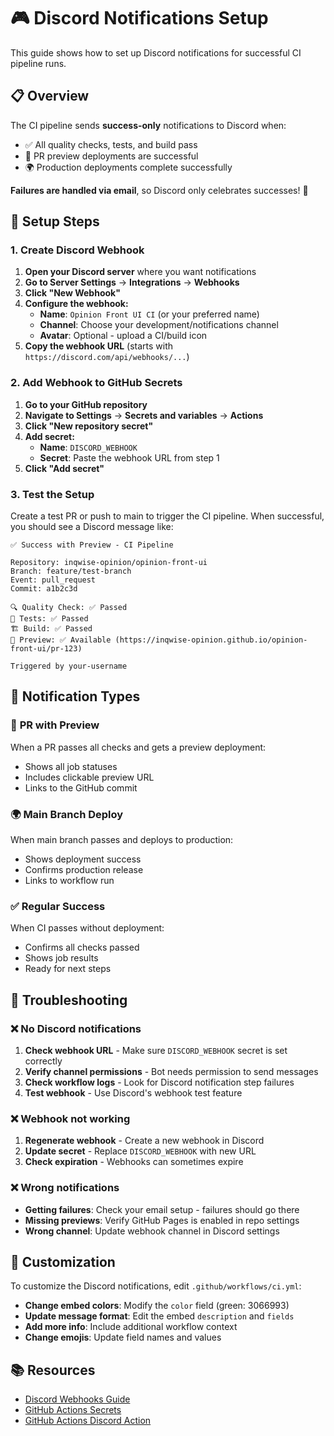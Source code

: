 # 🎮 Discord Notifications Setup

This guide shows how to set up Discord notifications for successful CI pipeline runs.

## 📋 Overview

The CI pipeline sends **success-only** notifications to Discord when:
- ✅ All quality checks, tests, and build pass
- 🚀 PR preview deployments are successful  
- 🌍 Production deployments complete successfully

**Failures are handled via email**, so Discord only celebrates successes! 🎉

## 🔧 Setup Steps

### 1. Create Discord Webhook

1. **Open your Discord server** where you want notifications
2. **Go to Server Settings** → **Integrations** → **Webhooks**
3. **Click "New Webhook"**
4. **Configure the webhook:**
   - **Name**: `Opinion Front UI CI` (or your preferred name)
   - **Channel**: Choose your development/notifications channel
   - **Avatar**: Optional - upload a CI/build icon
5. **Copy the webhook URL** (starts with `https://discord.com/api/webhooks/...`)

### 2. Add Webhook to GitHub Secrets

1. **Go to your GitHub repository**
2. **Navigate to Settings** → **Secrets and variables** → **Actions**
3. **Click "New repository secret"**
4. **Add secret:**
   - **Name**: `DISCORD_WEBHOOK`
   - **Secret**: Paste the webhook URL from step 1
5. **Click "Add secret"**

### 3. Test the Setup

Create a test PR or push to main to trigger the CI pipeline. When successful, you should see a Discord message like:

```
✅ Success with Preview - CI Pipeline

Repository: inqwise-opinion/opinion-front-ui
Branch: feature/test-branch  
Event: pull_request
Commit: a1b2c3d

🔍 Quality Check: ✅ Passed
🧪 Tests: ✅ Passed  
🏗️ Build: ✅ Passed
🚀 Preview: ✅ Available (https://inqwise-opinion.github.io/opinion-front-ui/pr-123)

Triggered by your-username
```

## 📨 Notification Types

### 🚀 **PR with Preview** 
When a PR passes all checks and gets a preview deployment:
- Shows all job statuses
- Includes clickable preview URL
- Links to the GitHub commit

### 🌍 **Main Branch Deploy**
When main branch passes and deploys to production:
- Shows deployment success
- Confirms production release
- Links to workflow run

### ✅ **Regular Success**
When CI passes without deployment:
- Confirms all checks passed
- Shows job results
- Ready for next steps

## 🔧 Troubleshooting

### ❌ No Discord notifications
1. **Check webhook URL** - Make sure `DISCORD_WEBHOOK` secret is set correctly
2. **Verify channel permissions** - Bot needs permission to send messages
3. **Check workflow logs** - Look for Discord notification step failures
4. **Test webhook** - Use Discord's webhook test feature

### ❌ Webhook not working
1. **Regenerate webhook** - Create a new webhook in Discord
2. **Update secret** - Replace `DISCORD_WEBHOOK` with new URL
3. **Check expiration** - Webhooks can sometimes expire

### ❌ Wrong notifications
- **Getting failures**: Check your email setup - failures should go there
- **Missing previews**: Verify GitHub Pages is enabled in repo settings
- **Wrong channel**: Update webhook channel in Discord settings

## 🎨 Customization

To customize the Discord notifications, edit `.github/workflows/ci.yml`:

- **Change embed colors**: Modify the `color` field (green: 3066993)
- **Update message format**: Edit the embed `description` and `fields`  
- **Add more info**: Include additional workflow context
- **Change emojis**: Update field names and values

## 📚 Resources

- [Discord Webhooks Guide](https://support.discord.com/hc/en-us/articles/228383668-Intro-to-Webhooks)
- [GitHub Actions Secrets](https://docs.github.com/en/actions/security-guides/encrypted-secrets)  
- [GitHub Actions Discord Action](https://github.com/Ilshidur/action-discord)